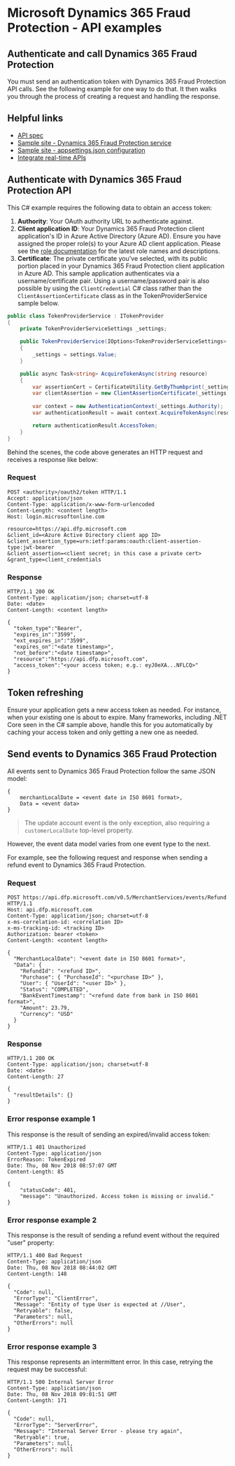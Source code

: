 # Microsoft Dynamics 365 Fraud Protection - API examples
## Authenticate and call Dynamics 365 Fraud Protection

You must send an authentication token with Dynamics 365 Fraud Protection API calls. See the following example for one way to do that. It then walks you through the process of creating a request and handling the response.

## Helpful links
- [API spec](https://apidocs.microsoft.com/services/dynamics365fraudprotection)
- [Sample site - Dynamics 365 Fraud Protection service](../src/Infrastructure/Services/FraudProtectionService.cs)
- [Sample site - appsettings.json configuration](../src/Web/appsettings.json)
- [Integrate real-time APIs](https://go.microsoft.com/fwlink/?linkid=2085128)

## Authenticate with Dynamics 365 Fraud Protection API
This C# example requires the following data to obtain an access token:

1. **Authority**: Your OAuth authority URL to authenticate against.
1. **Client application ID**: Your Dynamics 365 Fraud Protection client application's ID in Azure Active Directory (Azure AD). Ensure you have assigned the proper role(s) to your Azure AD client application. Please see the [role documentation](https://go.microsoft.com/fwlink/?linkid=2084758) for the latest role names and descriptions.
1. **Certificate**: The private certificate you've selected, with its public portion placed in your Dynamics 365 Fraud Protection client application in Azure AD. This sample application authenticates via a username/certificate pair. Using a username/password pair is also possible by using the ```ClientCredential``` C# class rather than the ```ClientAssertionCertificate``` class as in the TokenProviderService sample below.

```csharp
public class TokenProviderService : ITokenProvider
{
    private TokenProviderServiceSettings _settings;

    public TokenProviderService(IOptions<TokenProviderServiceSettings> settings)
    {
        _settings = settings.Value;
    }

    public async Task<string> AcquireTokenAsync(string resource)
    {
        var assertionCert = CertificateUtility.GetByThumbprint(_settings.CertificateThumbprint);
        var clientAssertion = new ClientAssertionCertificate(_settings.ClientId, assertionCert);
        
        var context = new AuthenticationContext(_settings.Authority);
        var authenticationResult = await context.AcquireTokenAsync(resource, clientAssertion);

        return authenticationResult.AccessToken;
    }
}
```

Behind the scenes, the code above generates an HTTP request and receives a response like below:

### Request
```http
POST <authority>/oauth2/token HTTP/1.1
Accept: application/json
Content-Type: application/x-www-form-urlencoded
Content-Length: <content length>
Host: login.microsoftonline.com

resource=https://api.dfp.microsoft.com
&client_id=<Azure Active Directory client app ID>
&client_assertion_type=urn:ietf:params:oauth:client-assertion-type:jwt-bearer
&client_assertion=<client secret; in this case a private cert>
&grant_type=client_credentials
```
### Response
```http
HTTP/1.1 200 OK
Content-Type: application/json; charset=utf-8
Date: <date>
Content-Length: <content length>

{
  "token_type":"Bearer",
  "expires_in":"3599",
  "ext_expires_in":"3599",
  "expires_on":"<date timestamp>",
  "not_before":"<date timestamp>",
  "resource":"https://api.dfp.microsoft.com",
  "access_token":"<your access token; e.g.: eyJ0eXA...NFLCQ>"
}
```

## Token refreshing
Ensure your application gets a new access token as needed. For instance, when your existing one is about to expire. Many frameworks, including .NET Core seen in the C# sample above, handle this for you automatically by caching your access token and only getting a new one as needed.  

## Send events to Dynamics 365 Fraud Protection
All events sent to Dynamics 365 Fraud Protection follow the same JSON model:
```
{
    merchantLocalDate = <event date in ISO 8601 format>,
    Data = <event data>
}
```

> The update account event is the only exception, also requiring a ```customerLocalDate``` top-level property.

However, the event data model varies from one event type to the next.

For example, see the following request and response when sending a refund event to Dynamics 365 Fraud Protection.

### Request

```http
POST https://api.dfp.microsoft.com/v0.5/MerchantServices/events/Refund HTTP/1.1
Host: api.dfp.microsoft.com
Content-Type: application/json; charset=utf-8
x-ms-correlation-id: <correlation ID>
x-ms-tracking-id: <tracking ID>
Authorization: bearer <token>
Content-Length: <content length>

{
  "MerchantLocalDate": "<event date in ISO 8601 format>",
  "Data": {
    "RefundId": "<refund ID>",
    "Purchase": { "PurchaseId": "<purchase ID>" },
    "User": { "UserId": "<user ID>" },
    "Status": "COMPLETED",
    "BankEventTimestamp": "<refund date from bank in ISO 8601 format>",
    "Amount": 23.79,
    "Currency": "USD"
  }
}
```
### Response
```http
HTTP/1.1 200 OK
Content-Type: application/json; charset=utf-8
Date: <date>
Content-Length: 27

{
  "resultDetails": {}
}
```

### Error response example 1
This response is the result of sending an expired/invalid access token:
```http
HTTP/1.1 401 Unauthorized
Content-Type: application/json
ErrorReason: TokenExpired
Date: Thu, 08 Nov 2018 08:57:07 GMT
Content-Length: 85

{
    "statusCode": 401,
    "message": "Unauthorized. Access token is missing or invalid."
}
```
### Error response example 2
This response is the result of sending a refund event without the required "user" property:
```http
HTTP/1.1 400 Bad Request
Content-Type: application/json
Date: Thu, 08 Nov 2018 08:44:02 GMT
Content-Length: 148

{
  "Code": null,
  "ErrorType": "ClientError",
  "Message": "Entity of type User is expected at //User",
  "Retryable": false,
  "Parameters": null,
  "OtherErrors": null
}
```
### Error response example 3
This response represents an intermittent error. In this case, retrying the request may be successful:
```http
HTTP/1.1 500 Internal Server Error
Content-Type: application/json
Date: Thu, 08 Nov 2018 09:01:51 GMT
Content-Length: 171

{
  "Code": null,
  "ErrorType": "ServerError",
  "Message": "Internal Server Error - please try again",
  "Retryable": true,
  "Parameters": null,
  "OtherErrors": null
}
```

